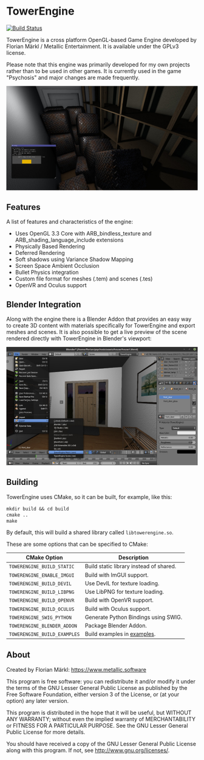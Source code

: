 # TowerEngine

[![Build Status](https://travis-ci.org/thestr4ng3r/towerengine.svg?branch=master)](https://travis-ci.org/thestr4ng3r/towerengine)

TowerEngine is a cross platform OpenGL-based Game Engine developed by Florian Märkl / Metallic Entertainment. It is available under the GPLv3 license.

Please note that this engine was primarily developed for my own projects rather than to be used in other games.
It is currently used in the game "Psychosis" and major changes are made frequently.

![Blender Screenshot](images/screenshot.jpg)

## Features

A list of features and characteristics of the engine:
* Uses OpenGL 3.3 Core with ARB_bindless_texture and ARB_shading_language_include extensions
* Physically Based Rendering
* Deferred Rendering
* Soft shadows using Variance Shadow Mapping
* Screen Space Ambient Occlusion
* Bullet Physics integration
* Custom file format for meshes (.tem) and scenes (.tes)
* OpenVR and Oculus support

## Blender Integration

Along with the engine there is a Blender Addon that provides an easy way to create
3D content with materials specifically for TowerEngine and export meshes and scenes.
It is also possible to get a live preview of the scene rendered directly
with TowerEngine in Blender's viewport:

![Blender Screenshot](images/blender.jpg)

## Building

TowerEngine uses CMake, so it can be built, for example, like this:

```
mkdir build && cd build
cmake ..
make
```

By default, this will build a shared library called `libtowerengine.so`.

These are some options that can be specified to CMake:

| CMake Option                 | Description                             |
| ---------------------------- | --------------------------------------- |
| `TOWERENGINE_BUILD_STATIC`   | Build static library instead of shared. |
| `TOWERENGINE_ENABLE_IMGUI`   | Build with ImGUI support.               |
| `TOWERENGINE_BUILD_DEVIL`    | Use DevIL for texture loading.          |
| `TOWERENGINE_BUILD_LIBPNG`   | Use LibPNG for texture loading.         |
| `TOWERENGINE_BUILD_OPENVR`   | Build with OpenVR support.              |
| `TOWERENGINE_BUILD_OCULUS`   | Build with Oculus support.              |
| `TOWERENGINE_SWIG_PYTHON`    | Generate Python Bindings using SWIG.    |
| `TOWERENGINE_BLENDER_ADDON`  | Package Blender Addon.                  |
| `TOWERENGINE_BUILD_EXAMPLES` | Build examples in [examples](examples). |

## About
Created by Florian Märkl: https://www.metallic.software

This program is free software: you can redistribute it and/or modify
it under the terms of the GNU Lesser General Public License as published by
the Free Software Foundation, either version 3 of the License, or
(at your option) any later version.

This program is distributed in the hope that it will be useful,
but WITHOUT ANY WARRANTY; without even the implied warranty of
MERCHANTABILITY or FITNESS FOR A PARTICULAR PURPOSE.  See the
GNU Lesser General Public License for more details.

You should have received a copy of the GNU Lesser General Public License
along with this program.  If not, see <http://www.gnu.org/licenses/>.